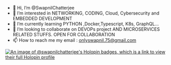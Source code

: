- 👋 Hi, I’m @SwapnilChatterjee
- 👀 I’m interested in NETWORKING, CODING, Cloud, Cybersecurity and EMBEDDED DEVELOPMENT
- 🌱 I’m currently learning PYTHON ,Docker,Typescript, K8s, GraphQL...
- 💞️ I’m looking to collaborate on DEVOPs project AND MICROSERVICES RELATED STUFFS. OPEN FOR COLLABORATION
- 📫 How to reach me my email : onlyswapnil.75@gmail.com 

[![An image of @swapnilchatterjee's Holopin badges, which is a link to view their full Holopin profile](https://holopin.me/swapnilchatterjee)](https://holopin.io/@swapnilchatterjee)
<!---
SwapnilChatterjee/SwapnilChatterjee is a ✨ special ✨ repository because its `README.md` (this file) appears on your GitHub profile.
You can click the Preview link to take a look at your changes.
--->
